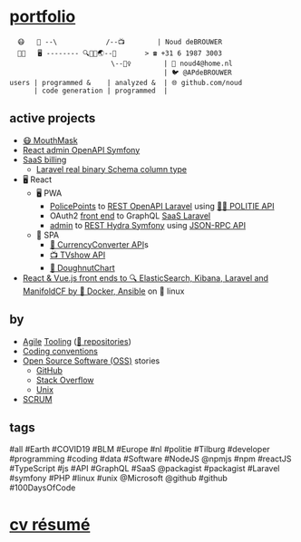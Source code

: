 # [portfolio](http://github.com/noud/portfolio#portfolio)
```
  😷   📱 --\            /--📺        | Noud deBROUWER
  👨‍💻   🖥️ -------- 🔍🐳🐧🌏--💱       > ☎️ +31 6 1987 3003
                         \--👮‍♀️        | 📧 noud4@home.nl
                                      | 🐦 @APdeBROUWER
users | programmed &    | analyzed &  | 🌐 github.com/noud
      | code generation | programmed  | 
```
## active projects
- [😷 MouthMask](http://github.com/noud/mouth-mask)
- [React admin OpenAPI Symfony](http://github.com/noud?tab=repositories&q=api-platform-)
- [SaaS billing](http://github.com/noud/laravel-billing)
    - [Laravel real binary Schema column type](https://packagist.org/packages/noud/laravel-schema-real-binary)
- 🖥️ React
    - 🖥️ PWA
        - [PolicePoints](http://github.com/noud/react-redux-openapi-politie) to [REST OpenAPI Laravel](http://packagist.org/packages/noud/laravel-api-platform) using [👮‍♀️ POLITIE API](http://packagist.org/packages/noud/politie-open-data-api)
        - OAuth2 [front end](http://github.com/noud/frontend) to GraphQL [SaaS Laravel](http://github.com/noud/saas)
        - [admin](http://github.com/noud/react-admin-rest-openapi-gripp) to [REST Hydra Symfony](http://github.com/noud/gripp_symfony) using [JSON-RPC API](http://github.com/noud/gripp_api)
    - 📱 SPA
        - [💱 CurrencyConverter API](http://github.com/noud/CurrencyConverter-SaaS)s
        - [📺 TVshow API](http://github.com/noud/cra-tv-show)
        - [🍩 DoughnutChart](http://github.com/noud/cra-chartjs)
- [React & Vue.js front ends to 🔍 ElasticSearch, Kibana, Laravel and ManifoldCF by 🐳 Docker, Ansible](http://github.com/noud/elasticsearch-docker-ansible) on 🐧 linux
## by
- [Agile](http://wikipedia.org/wiki/Agile_tooling) [Tooling](http://github.com/noud/portfolio/blob/master/README_Tooling.md) ([📁 repositories](http://github.com/noud?tab=repositories))
- [Coding conventions](http://github.com/noud/github-community-templates/blob/master/README-Coding-conventions.md)
- [Open Source Software (OSS)](http://opensource.org/) stories
    - [GitHub](http://github.com/noud?tab=overview&from=2012-06-01&to=2012-06-30)
    - [Stack Overflow](http://stackoverflow.com/story/noud)
    - [Unix](http://pkgsrc.se/bbmaint.php?maint=noud4@users.sourceforge.net)
- [SCRUM](http://github.com/noud?tab=projects)
## tags
#all #Earth #COVID19 #BLM #Europe #nl #politie #Tilburg #developer #programming #coding #data #Software #NodeJS @npmjs #npm #reactJS #TypeScript #js #API #GraphQL #SaaS @packagist #packagist #Laravel #symfony #PHP #linux #unix @Microsoft @github #github #100DaysOfCode
# [cv résumé](http://github.com/noud/resume#cv-resume)